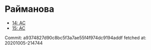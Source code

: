 # Райманова
- [14: AC](14.md)
- [15: AC](15.md)

Commit: a9374827d90c8bc5f3a7ae55f4f974dc9194addf
 fetched at: 20201005-214744
